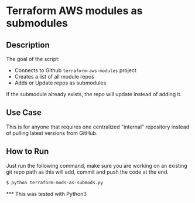 # Terraform AWS modules as submodules

## Description

The goal of the script:

- Connects to Github `terraform-aws-modules` project
- Creates a list of all module repos
- Adds or Update repos as submodules

If the submodule already exists, the repo will update instead of adding it.

## Use Case

This is for anyone that requires one centralized "internal" repository instead of pulling latest versions from GitHub.

## How to Run 

Just run the following command, make sure you are working on an existing git repo path as this will add, commit and push the code at the end.

```bash 
$ python terraform-mods-as-submods.py
```

*** This was tested with Python3 
